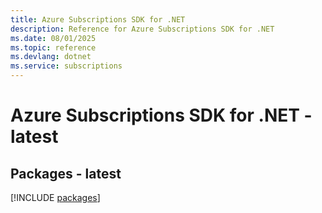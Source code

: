 ```yaml
---
title: Azure Subscriptions SDK for .NET
description: Reference for Azure Subscriptions SDK for .NET
ms.date: 08/01/2025
ms.topic: reference
ms.devlang: dotnet
ms.service: subscriptions
---
```

# Azure Subscriptions SDK for .NET - latest
## Packages - latest
[!INCLUDE [packages](subscriptions-index.md)]